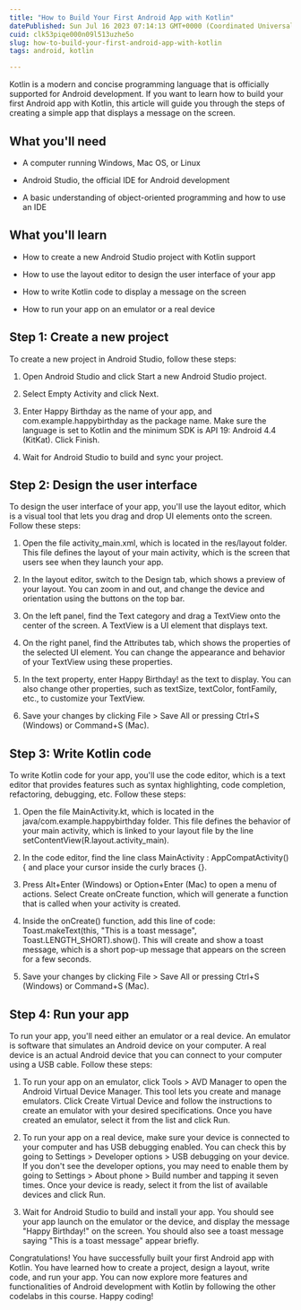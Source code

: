 ```yaml
---
title: "How to Build Your First Android App with Kotlin"
datePublished: Sun Jul 16 2023 07:14:13 GMT+0000 (Coordinated Universal Time)
cuid: clk53piqe000n09l513uzhe5o
slug: how-to-build-your-first-android-app-with-kotlin
tags: android, kotlin

---
```


Kotlin is a modern and concise programming language that is officially supported for Android development. If you want to learn how to build your first Android app with Kotlin, this article will guide you through the steps of creating a simple app that displays a message on the screen.

## What you'll need

* A computer running Windows, Mac OS, or Linux
    
* Android Studio, the official IDE for Android development
    
* A basic understanding of object-oriented programming and how to use an IDE
    

## What you'll learn

* How to create a new Android Studio project with Kotlin support
    
* How to use the layout editor to design the user interface of your app
    
* How to write Kotlin code to display a message on the screen
    
* How to run your app on an emulator or a real device
    

## Step 1: Create a new project

To create a new project in Android Studio, follow these steps:

1. Open Android Studio and click Start a new Android Studio project.
    
2. Select Empty Activity and click Next.
    
3. Enter Happy Birthday as the name of your app, and com.example.happybirthday as the package name. Make sure the language is set to Kotlin and the minimum SDK is API 19: Android 4.4 (KitKat). Click Finish.
    
4. Wait for Android Studio to build and sync your project.
    

## Step 2: Design the user interface

To design the user interface of your app, you'll use the layout editor, which is a visual tool that lets you drag and drop UI elements onto the screen. Follow these steps:

1. Open the file activity\_main.xml, which is located in the res/layout folder. This file defines the layout of your main activity, which is the screen that users see when they launch your app.
    
2. In the layout editor, switch to the Design tab, which shows a preview of your layout. You can zoom in and out, and change the device and orientation using the buttons on the top bar.
    
3. On the left panel, find the Text category and drag a TextView onto the center of the screen. A TextView is a UI element that displays text.
    
4. On the right panel, find the Attributes tab, which shows the properties of the selected UI element. You can change the appearance and behavior of your TextView using these properties.
    
5. In the text property, enter Happy Birthday! as the text to display. You can also change other properties, such as textSize, textColor, fontFamily, etc., to customize your TextView.
    
6. Save your changes by clicking File &gt; Save All or pressing Ctrl+S (Windows) or Command+S (Mac).
    

## Step 3: Write Kotlin code

To write Kotlin code for your app, you'll use the code editor, which is a text editor that provides features such as syntax highlighting, code completion, refactoring, debugging, etc. Follow these steps:

1. Open the file MainActivity.kt, which is located in the java/com.example.happybirthday folder. This file defines the behavior of your main activity, which is linked to your layout file by the line setContentView(R.layout.activity\_main).
    
2. In the code editor, find the line class MainActivity : AppCompatActivity() { and place your cursor inside the curly braces {}.
    
3. Press Alt+Enter (Windows) or Option+Enter (Mac) to open a menu of actions. Select Create onCreate function, which will generate a function that is called when your activity is created.
    
4. Inside the onCreate() function, add this line of code: Toast.makeText(this, "This is a toast message", Toast.LENGTH\_SHORT).show(). This will create and show a toast message, which is a short pop-up message that appears on the screen for a few seconds.
    
5. Save your changes by clicking File &gt; Save All or pressing Ctrl+S (Windows) or Command+S (Mac).
    

## Step 4: Run your app

To run your app, you'll need either an emulator or a real device. An emulator is software that simulates an Android device on your computer. A real device is an actual Android device that you can connect to your computer using a USB cable. Follow these steps:

1. To run your app on an emulator, click Tools &gt; AVD Manager to open the Android Virtual Device Manager. This tool lets you create and manage emulators. Click Create Virtual Device and follow the instructions to create an emulator with your desired specifications. Once you have created an emulator, select it from the list and click Run.
    
2. To run your app on a real device, make sure your device is connected to your computer and has USB debugging enabled. You can check this by going to Settings &gt; Developer options &gt; USB debugging on your device. If you don't see the developer options, you may need to enable them by going to Settings &gt; About phone &gt; Build number and tapping it seven times. Once your device is ready, select it from the list of available devices and click Run.
    
3. Wait for Android Studio to build and install your app. You should see your app launch on the emulator or the device, and display the message "Happy Birthday!" on the screen. You should also see a toast message saying "This is a toast message" appear briefly.
    

Congratulations! You have successfully built your first Android app with Kotlin. You have learned how to create a project, design a layout, write code, and run your app. You can now explore more features and functionalities of Android development with Kotlin by following the other codelabs in this course. Happy coding!